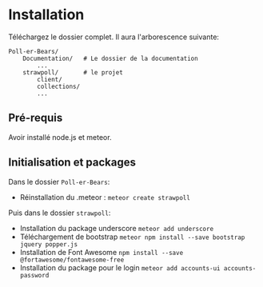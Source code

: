 # Installation

Téléchargez le dossier complet. Il aura l'arborescence suivante: 
```
Poll-er-Bears/
	Documentation/   # Le dossier de la documentation
		... 
	strawpoll/		 # le projet
		client/
		collections/
		...
```

## Pré-requis

Avoir installé node.js et meteor. 

## Initialisation et packages

Dans le dossier `Poll-er-Bears`:

* Réinstallation du .meteor : `meteor create strawpoll` 

Puis dans le dossier `strawpoll`:

* Installation du package underscore `meteor add underscore`
* Téléchargement de bootstrap `meteor npm install --save bootstrap jquery popper.js`
* Installation de Font Awesome `npm install --save @fortawesome/fontawesome-free
`
* Installation du package pour le login `meteor add accounts-ui accounts-password`

